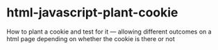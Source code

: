 # html-javascript-plant-cookie
How to plant a cookie and test for it — allowing different outcomes on a html page depending on whether the cookie is there or not
